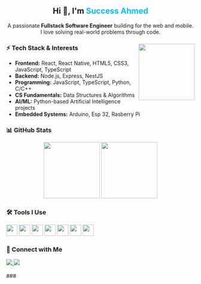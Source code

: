 <h2 align="center">Hi 👋, I'm <span style="color:#00BFFF;">Success Ahmed</span></h2>

<p align="center">
  A passionate <strong>Fullstack Software Engineer</strong> building for the web and mobile.<br />
  I love solving real-world problems through code.
</p>

###

<img align="right" height="150" src="https://i.imgflip.com/65efzo.gif"  />

<h3>⚡ Tech Stack & Interests</h3>

<ul>
  <li><strong>Frontend:</strong> React, React Native, HTML5, CSS3, JavaScript, TypeScript</li>
  <li><strong>Backend:</strong> Node.js, Express, NestJS</li>
  <li><strong>Programming:</strong> JavaScript, TypeScript, Python, C/C++ </li>
  <li><strong>CS Fundamentals:</strong> Data Structures & Algorithms</li>
  <li><strong>AI/ML:</strong> Python-based Artificial Intelligence projects</li>
  <li><strong>Embedded Systems:</strong> Arduino, Esp 32, Rasberry Pi</li>
</ul>

###

<h3>📊 GitHub Stats</h3>

<div align="center">
  <img src="https://github-readme-stats.vercel.app/api?username=maurodesouza&show_icons=true&theme=dracula&hide_border=false" height="150" />
  <img src="https://github-readme-stats.vercel.app/api/top-langs/?username=maurodesouza&layout=compact&theme=dracula&hide_border=false" height="150" />
</div>

###

<h3>🛠 Tools I Use</h3>

<div align="left">
  <img src="https://cdn.jsdelivr.net/gh/devicons/devicon/icons/javascript/javascript-original.svg" height="30" />
  <img src="https://cdn.jsdelivr.net/gh/devicons/devicon/icons/typescript/typescript-original.svg" height="30" />
  <img src="https://cdn.jsdelivr.net/gh/devicons/devicon/icons/react/react-original.svg" height="30" />
  <img src="https://cdn.jsdelivr.net/gh/devicons/devicon/icons/python/python-original.svg" height="30" />
  <img src="https://cdn.jsdelivr.net/gh/devicons/devicon/icons/html5/html5-original.svg" height="30" />
  <img src="https://cdn.jsdelivr.net/gh/devicons/devicon/icons/css3/css3-original.svg" height="30" />
  <img src="https://cdn.jsdelivr.net/gh/devicons/devicon/icons/csharp/csharp-original.svg" height="30" />
</div>

###

<h3>🔗 Connect with Me</h3>

<div align="left">
  <a href="mailto:succhycomic@gmail.com" target="_blank">
    <img src="https://img.shields.io/badge/Gmail-D14836?style=for-the-badge&logo=gmail&logoColor=white" />
  </a>
  <a href="https://www.linkedin.com/in/scah-code?utm_source=share&utm_campaign=share_via&utm_content=profile&utm_medium=android_app" target="_blank">
    <img src="https://img.shields.io/badge/LinkedIn-0077B5?style=for-the-badge&logo=linkedin&logoColor=white" />
  </a>
</div>

<br clear="both" />
###
